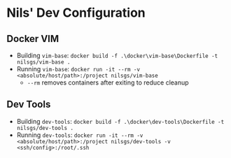 # Nils' Dev Configuration

## Docker VIM

- Building `vim-base`: `docker build -f .\docker\vim-base\Dockerfile -t nilsgs/vim-base .`
- Running `vim-base`: `docker run -it --rm -v <absolute/host/path>:/project nilsgs/vim-base`
    - `--rm` removes containers after exiting to reduce cleanup

## Dev Tools

- Building `dev-tools`: `docker build -f .\docker\dev-tools\Dockerfile -t nilsgs/dev-tools .`
- Running `dev-tools`: `docker run -it --rm -v <absolute/host/path>:/project nilsgs/dev-tools -v <ssh/config>:/root/.ssh`

